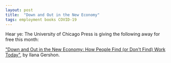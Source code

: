 ```yaml
---
layout: post
title:  "Down and Out in the New Economy"
tags: employment books COVID-19
---
```


Hear ye: The University of Chicago Press is giving the following away for free this month:

["Down and Out in the New Economy:
How People Find (or Don't Find) Work Today"](https://press.uchicago.edu/books/freeEbook.html), by Ilana Gershon.